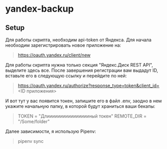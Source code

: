 # yandex-backup
## Setup
Для работы скрипта, необходим api-token от Яндекса. Для начала необходим зарегистрировать новое приложение на:

> https://oauth.yandex.ru/client/new

Для работы скрипта нужна только секция "Яндекс.Диск REST API", выделите здесь все. После завершения регистрации вам выдадут ID, вставьте его в следующую ссылку и перейдите по ней:

> https://oauth.yandex.ru/authorize?response_type=token&client_id=<ID приложения>

И вот тут у вас появится токен, запишите его в файл .env, заодно в нем укажите начальную папку, в которой будут храниться ваши бекапы:

> TOKEN = "Длииииииииииииииииный токен"
> REMOTE_DIR = "/Some/folder"

Далее зависимости, я использую Pipenv:

> pipenv sync
